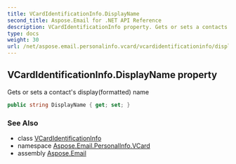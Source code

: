 ```yaml
---
title: VCardIdentificationInfo.DisplayName
second_title: Aspose.Email for .NET API Reference
description: VCardIdentificationInfo property. Gets or sets a contacts displayformatted name
type: docs
weight: 30
url: /net/aspose.email.personalinfo.vcard/vcardidentificationinfo/displayname/
---
```

## VCardIdentificationInfo.DisplayName property

Gets or sets a contact's display(formatted) name

```csharp
public string DisplayName { get; set; }
```

### See Also

* class [VCardIdentificationInfo](../)
* namespace [Aspose.Email.PersonalInfo.VCard](../../vcardidentificationinfo/)
* assembly [Aspose.Email](../../../)


